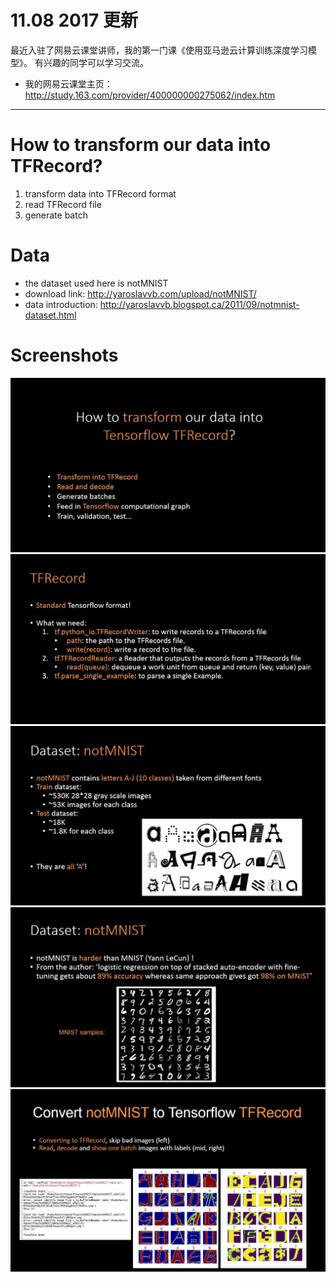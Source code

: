 # 11.08 2017 更新
最近入驻了网易云课堂讲师，我的第一门课《使用亚马逊云计算训练深度学习模型》。
有兴趣的同学可以学习交流。
* 我的网易云课堂主页： http://study.163.com/provider/400000000275062/index.htm
---

# How to transform our data into TFRecord?
  1. transform data into TFRecord format
  2. read TFRecord file
  3. generate batch

  
# Data
  - the dataset used here is notMNIST
  - download link: http://yaroslavvb.com/upload/notMNIST/
  - data introduction: http://yaroslavvb.blogspot.ca/2011/09/notmnist-dataset.html
  
# Screenshots
![alt text](Images/001.JPG)
![alt text](Images/002.JPG)
![alt text](Images/003.JPG)
![alt text](Images/004.JPG)
![alt text](Images/005.JPG)


